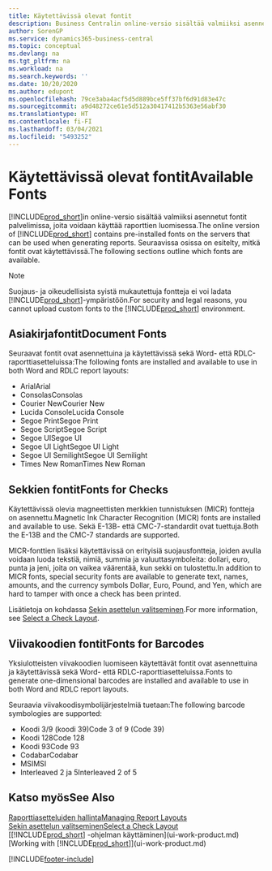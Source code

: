 ```yaml
---
title: Käytettävissä olevat fontit
description: Business Centralin online-versio sisältää valmiiksi asennetut fontit palvelimissa, joita voidaan käyttää raporttien luomisessa.
author: SorenGP
ms.service: dynamics365-business-central
ms.topic: conceptual
ms.devlang: na
ms.tgt_pltfrm: na
ms.workload: na
ms.search.keywords: ''
ms.date: 10/20/2020
ms.author: edupont
ms.openlocfilehash: 79ce3aba4acf5d5d889bce5ff37bf6d91d83e47c
ms.sourcegitcommit: a9d48272ce61e5d512a30417412b5363e56abf30
ms.translationtype: HT
ms.contentlocale: fi-FI
ms.lasthandoff: 03/04/2021
ms.locfileid: "5493252"
---
```

# <a name="available-fonts"></a><span data-ttu-id="9bdc6-103">Käytettävissä olevat fontit</span><span class="sxs-lookup"><span data-stu-id="9bdc6-103">Available Fonts</span></span>

<span data-ttu-id="9bdc6-104">[!INCLUDE[prod_short](includes/prod_short.md)]in online-versio sisältää valmiiksi asennetut fontit palvelimissa, joita voidaan käyttää raporttien luomisessa.</span><span class="sxs-lookup"><span data-stu-id="9bdc6-104">The online version of [!INCLUDE[prod_short](includes/prod_short.md)] contains pre-installed fonts on the servers that can be used when generating reports.</span></span> <span data-ttu-id="9bdc6-105">Seuraavissa osissa on esitelty, mitkä fontit ovat käytettävissä.</span><span class="sxs-lookup"><span data-stu-id="9bdc6-105">The following sections outline which fonts are available.</span></span>

> [!NOTE]
> <span data-ttu-id="9bdc6-106">Suojaus- ja oikeudellisista syistä mukautettuja fontteja ei voi ladata [!INCLUDE[prod_short](includes/prod_short.md)]-ympäristöön.</span><span class="sxs-lookup"><span data-stu-id="9bdc6-106">For security and legal reasons, you cannot upload custom fonts to the [!INCLUDE[prod_short](includes/prod_short.md)] environment.</span></span>

## <a name="document-fonts"></a><span data-ttu-id="9bdc6-107">Asiakirjafontit</span><span class="sxs-lookup"><span data-stu-id="9bdc6-107">Document Fonts</span></span>

<span data-ttu-id="9bdc6-108">Seuraavat fontit ovat asennettuina ja käytettävissä sekä Word- että RDLC-raporttiasetteluissa:</span><span class="sxs-lookup"><span data-stu-id="9bdc6-108">The following fonts are installed and available to use in both Word and RDLC report layouts:</span></span>

* <span data-ttu-id="9bdc6-109">Arial</span><span class="sxs-lookup"><span data-stu-id="9bdc6-109">Arial</span></span>
* <span data-ttu-id="9bdc6-110">Consolas</span><span class="sxs-lookup"><span data-stu-id="9bdc6-110">Consolas</span></span>
* <span data-ttu-id="9bdc6-111">Courier New</span><span class="sxs-lookup"><span data-stu-id="9bdc6-111">Courier New</span></span>
* <span data-ttu-id="9bdc6-112">Lucida Console</span><span class="sxs-lookup"><span data-stu-id="9bdc6-112">Lucida Console</span></span>
* <span data-ttu-id="9bdc6-113">Segoe Print</span><span class="sxs-lookup"><span data-stu-id="9bdc6-113">Segoe Print</span></span>
* <span data-ttu-id="9bdc6-114">Segoe Script</span><span class="sxs-lookup"><span data-stu-id="9bdc6-114">Segoe Script</span></span>
* <span data-ttu-id="9bdc6-115">Segoe UI</span><span class="sxs-lookup"><span data-stu-id="9bdc6-115">Segoe UI</span></span>
* <span data-ttu-id="9bdc6-116">Segoe UI Light</span><span class="sxs-lookup"><span data-stu-id="9bdc6-116">Segoe UI Light</span></span>
* <span data-ttu-id="9bdc6-117">Segoe UI Semilight</span><span class="sxs-lookup"><span data-stu-id="9bdc6-117">Segoe UI Semilight</span></span>
* <span data-ttu-id="9bdc6-118">Times New Roman</span><span class="sxs-lookup"><span data-stu-id="9bdc6-118">Times New Roman</span></span>

## <a name="fonts-for-checks"></a><span data-ttu-id="9bdc6-119">Sekkien fontit</span><span class="sxs-lookup"><span data-stu-id="9bdc6-119">Fonts for Checks</span></span>

<span data-ttu-id="9bdc6-120">Käytettävissä olevia magneettisten merkkien tunnistuksen (MICR) fontteja on asennettu.</span><span class="sxs-lookup"><span data-stu-id="9bdc6-120">Magnetic Ink Character Recognition (MICR) fonts are installed and available to use.</span></span> <span data-ttu-id="9bdc6-121">Sekä E-13B- että CMC-7-standardit ovat tuettuja.</span><span class="sxs-lookup"><span data-stu-id="9bdc6-121">Both the E-13B and the CMC-7 standards are supported.</span></span>  

<span data-ttu-id="9bdc6-122">MICR-fonttien lisäksi käytettävissä on erityisiä suojausfontteja, joiden avulla voidaan luoda tekstiä, nimiä, summia ja valuuttasymboleita: dollari, euro, punta ja jeni, joita on vaikea väärentää, kun sekki on tulostettu.</span><span class="sxs-lookup"><span data-stu-id="9bdc6-122">In addition to MICR fonts, special security fonts are available to generate text, names, amounts, and the currency symbols Dollar, Euro, Pound, and Yen, which are hard to tamper with once a check has been printed.</span></span>  

<span data-ttu-id="9bdc6-123">Lisätietoja on kohdassa [Sekin asettelun valitseminen](finance-how-define-check-layouts.md).</span><span class="sxs-lookup"><span data-stu-id="9bdc6-123">For more information, see [Select a Check Layout](finance-how-define-check-layouts.md).</span></span>  

## <a name="fonts-for-barcodes"></a><span data-ttu-id="9bdc6-124">Viivakoodien fontit</span><span class="sxs-lookup"><span data-stu-id="9bdc6-124">Fonts for Barcodes</span></span>
<span data-ttu-id="9bdc6-125">Yksiulotteisten viivakoodien luomiseen käytettävät fontit ovat asennettuina ja käytettävissä sekä Word- että RDLC-raporttiasetteluissa.</span><span class="sxs-lookup"><span data-stu-id="9bdc6-125">Fonts to generate one-dimensional barcodes are installed and available to use in both Word and RDLC report layouts.</span></span>

<span data-ttu-id="9bdc6-126">Seuraavia viivakoodisymbolijärjestelmiä tuetaan:</span><span class="sxs-lookup"><span data-stu-id="9bdc6-126">The following barcode symbologies are supported:</span></span>
* <span data-ttu-id="9bdc6-127">Koodi 3/9 (koodi 39)</span><span class="sxs-lookup"><span data-stu-id="9bdc6-127">Code 3 of 9 (Code 39)</span></span>
* <span data-ttu-id="9bdc6-128">Koodi 128</span><span class="sxs-lookup"><span data-stu-id="9bdc6-128">Code 128</span></span>
* <span data-ttu-id="9bdc6-129">Koodi 93</span><span class="sxs-lookup"><span data-stu-id="9bdc6-129">Code 93</span></span>
* <span data-ttu-id="9bdc6-130">Codabar</span><span class="sxs-lookup"><span data-stu-id="9bdc6-130">Codabar</span></span>
* <span data-ttu-id="9bdc6-131">MSI</span><span class="sxs-lookup"><span data-stu-id="9bdc6-131">MSI</span></span>
* <span data-ttu-id="9bdc6-132">Interleaved 2 ja 5</span><span class="sxs-lookup"><span data-stu-id="9bdc6-132">Interleaved 2 of 5</span></span>

## <a name="see-also"></a><span data-ttu-id="9bdc6-133">Katso myös</span><span class="sxs-lookup"><span data-stu-id="9bdc6-133">See Also</span></span>

[<span data-ttu-id="9bdc6-134">Raporttiasetteluiden hallinta</span><span class="sxs-lookup"><span data-stu-id="9bdc6-134">Managing Report Layouts</span></span>](ui-manage-report-layouts.md)  
[<span data-ttu-id="9bdc6-135">Sekin asettelun valitseminen</span><span class="sxs-lookup"><span data-stu-id="9bdc6-135">Select a Check Layout</span></span>](finance-how-define-check-layouts.md)  
<span data-ttu-id="9bdc6-136">[[!INCLUDE[prod_short](includes/prod_short.md)] -ohjelman käyttäminen](ui-work-product.md)</span><span class="sxs-lookup"><span data-stu-id="9bdc6-136">[Working with [!INCLUDE[prod_short](includes/prod_short.md)]](ui-work-product.md)</span></span>


[!INCLUDE[footer-include](includes/footer-banner.md)]
